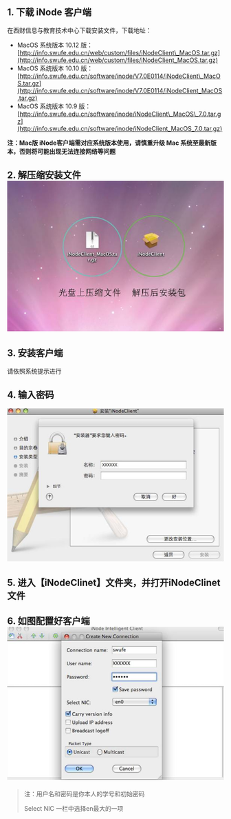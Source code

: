 ## 1. 下载 iNode 客户端

在西财信息与教育技术中心下载安装文件，下载地址：

* MacOS 系统版本 10.12 版：[http://info.swufe.edu.cn/web/custom/files/iNodeClient\_MacOS.tar.gz](http://info.swufe.edu.cn/web/custom/files/iNodeClient_MacOS.tar.gz)
* MacOS 系统版本 10.10 版：[http://info.swufe.edu.cn/software/inode/V7.0E0114/iNodeClient\_MacOS.tar.gz](http://info.swufe.edu.cn/software/inode/V7.0E0114/iNodeClient_MacOS.tar.gz)
* MacOS 系统版本 10.9 版：[http://info.swufe.edu.cn/software/inode/iNodeClient\_MacOS\_7.0.tar.gz](http://info.swufe.edu.cn/software/inode/iNodeClient_MacOS_7.0.tar.gz)

**注：Mac版 iNode客户端需对应系统版本使用，请慎重升级 Mac 系统至最新版本，否则将可能出现无法连接网络等问题**



## 2. 解压缩安装文件![](/assets/5LA%29K[~[SJ%29S_3[%29]MOR59Q.png)

## 3. 安装客户端

请依照系统提示进行

## 4. 输入密码

![](/assets/DDDX}GI7CL}ZKKM[PHY1R6H.png)

## 5. 进入【iNodeClinet】文件夹，并打开iNodeClinet文件

## 6. 如图配置好客户端![](/assets/42QW805%RUE1ID126XLG53D.png)

> 注：用户名和密码是你本人的学号和初始密码
>
> Select NIC 一栏中选择en最大的一项



